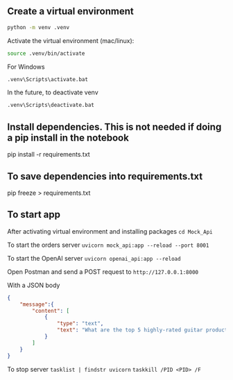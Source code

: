 ## Create a virtual environment

```bash
python -m venv .venv
```

Activate the virtual environment (mac/linux):

```bash
source .venv/bin/activate
```

For Windows
```bash
.venv\Scripts\activate.bat
```

In the future, to deactivate venv
```bash
.venv\Scripts\deactivate.bat 
```

## Install dependencies. This is not needed if doing a pip install in the notebook
pip install -r requirements.txt

## To save dependencies into requirements.txt
pip freeze > requirements.txt


## To start app
After activating virtual environment and installing packages 
`cd Mock_Api`

To start the orders server
`uvicorn mock_api:app --reload --port 8001`

To start the OpenAI server
`uvicorn openai_api:app --reload`

Open Postman and send a POST request to 
`http://127.0.0.1:8000`

With a JSON body
```json 
{
    "message":{
        "content": [
            {
                "type": "text",
                "text": "What are the top 5 highly-rated guitar products?"
            }
        ]
    }
}
```

To stop server
`tasklist | findstr uvicorn`
`taskkill /PID <PID> /F`